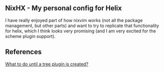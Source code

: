 NixHX - My personal config for Helix
---------------------------------

I have really enjoyed part of how nixvim works (not all the package management, but other parts)
and want to try to replicate that functionality for helix, which I think looks very promising
(and I am very excited for the scheme plugin support).

## References

[What to do until a tree plugin is created?](https://github.com/helix-editor/helix/discussions/8314)
